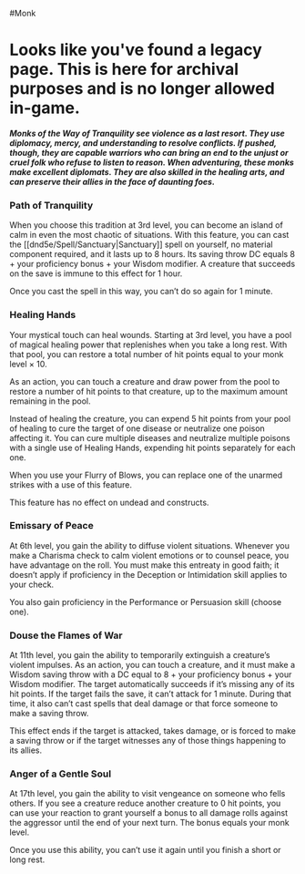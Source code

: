#Monk
# Looks like you've found a legacy page. This is here for archival purposes and is no longer allowed in-game.

***Monks of the Way of Tranquility see violence as a last resort. They use diplomacy, mercy, and understanding to resolve conflicts. If pushed, though, they are capable warriors who can bring an end to the unjust or cruel folk who refuse to listen to reason. When adventuring, these monks make excellent diplomats. They are also skilled in the healing arts, and can preserve their allies in the face of daunting foes.***

### Path of Tranquility
When you choose this tradition at 3rd level, you can become an island of calm in even the most chaotic of situations. With this feature, you can cast the [[dnd5e/Spell/Sanctuary\|Sanctuary]] spell on yourself, no material component required, and it lasts up to 8 hours. Its saving throw DC equals 8 + your proficiency bonus + your Wisdom modifier. A creature that succeeds on the save is immune to this effect for 1 hour.

Once you cast the spell in this way, you can’t do so again for 1 minute.

### Healing Hands
Your mystical touch can heal wounds. Starting at 3rd level, you have a pool of magical healing power that replenishes when you take a long rest. With that pool, you can restore a total number of hit points equal to your monk level × 10.

As an action, you can touch a creature and draw power from the pool to restore a number of hit points to that creature, up to the maximum amount remaining in the pool.

Instead of healing the creature, you can expend 5 hit points from your pool of healing to cure the target of one disease or neutralize one poison affecting it. You can cure multiple diseases and neutralize multiple poisons with a single use of Healing Hands, expending hit points separately for each one.

When you use your Flurry of Blows, you can replace one of the unarmed strikes with a use of this feature.

This feature has no effect on undead and constructs.

### Emissary of Peace
At 6th level, you gain the ability to diffuse violent situations. Whenever you make a Charisma check to calm violent emotions or to counsel peace, you have advantage on the roll. You must make this entreaty in good faith; it doesn’t apply if proficiency in the Deception or Intimidation skill applies to your check.

You also gain proficiency in the Performance or Persuasion skill (choose one).

### Douse the Flames of War
At 11th level, you gain the ability to temporarily extinguish a creature’s violent impulses. As an action, you can touch a creature, and it must make a Wisdom saving throw with a DC equal to 8 + your proficiency bonus + your Wisdom modifier. The target automatically succeeds if it’s missing any of its hit points. If the target fails the save, it can’t attack for 1 minute. During that time, it also can’t cast spells that deal damage or that force someone to make a saving throw.

This effect ends if the target is attacked, takes damage, or is forced to make a saving throw or if the target witnesses any of those things happening to its allies.

### Anger of a Gentle Soul
At 17th level, you gain the ability to visit vengeance on someone who fells others. If you see a creature reduce another creature to 0 hit points, you can use your reaction to grant yourself a bonus to all damage rolls against the aggressor until the end of your next turn. The bonus equals your monk level.

Once you use this ability, you can’t use it again until you finish a short or long rest.